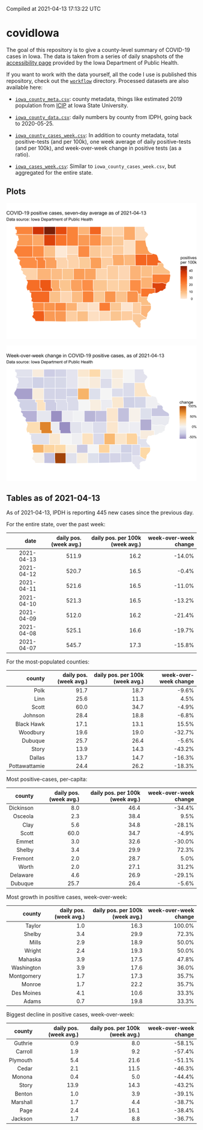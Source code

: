 Compiled at 2021-04-13 17:13:22 UTC

<!-- README.md is generated from README.Rmd. Please edit that file -->

# covidIowa

<!-- badges: start -->

<!-- badges: end -->

The goal of this repository is to give a county-level summary of
COVID-19 cases in Iowa. The data is taken from a series of daily
snapshots of the [accessibility
page](https://coronavirus.iowa.gov/pages/access) provided by the Iowa
Department of Public Health.

If you want to work with the data yourself, all the code I use is
published this repository, check out the [`workflow`](workflow)
directory. Processed datasets are also available here:

  - [`iowa_county_meta.csv`](https://raw.githubusercontent.com/ijlyttle/covidIowa/master/workflow/data/99-publish/iowa_county_meta.csv):
    county metadata, things like estimated 2019 population from
    [ICIP](https://www.icip.iastate.edu/tables/population/counties-estimates)
    at Iowa State University.

  - [`iowa_county_data.csv`](https://raw.githubusercontent.com/ijlyttle/covidIowa/master/workflow/data/99-publish/iowa_county_data.csv):
    daily numbers by county from IDPH, going back to 2020-05-25.

  - [`iowa_county_cases_week.csv`](https://raw.githubusercontent.com/ijlyttle/covidIowa/master/workflow/data/99-publish/iowa_county_data.csv):
    In addition to county metadata, total positive-tests (and per 100k),
    one week average of daily positive-tests (and per 100k), and
    week-over-week change in positive tests (as a ratio).

  - [`iowa_cases_week.csv`](https://raw.githubusercontent.com/ijlyttle/covidIowa/master/workflow/data/99-publish/iowa_cases_week.csv):
    Similar to `iowa_county_cases_week.csv`, but aggregated for the
    entire state.

## Plots

![](workflow/data/99-publish/iowa_cases.png)

![](workflow/data/99-publish/iowa_change.png)

## Tables as of 2021-04-13

As of 2021-04-13, IPDH is reporting 445 new cases since the previous
day.

For the entire state, over the past week:

|       date | daily pos. (week avg.) | daily pos. per 100k (week avg.) | week-over-week change |
| ---------: | ---------------------: | ------------------------------: | --------------------: |
| 2021-04-13 |                  511.9 |                            16.2 |               \-14.0% |
| 2021-04-12 |                  520.7 |                            16.5 |                \-0.4% |
| 2021-04-11 |                  521.6 |                            16.5 |               \-11.0% |
| 2021-04-10 |                  521.3 |                            16.5 |               \-13.2% |
| 2021-04-09 |                  512.0 |                            16.2 |               \-21.4% |
| 2021-04-08 |                  525.1 |                            16.6 |               \-19.7% |
| 2021-04-07 |                  545.7 |                            17.3 |               \-15.8% |

For the most-populated counties:

|        county | daily pos. (week avg.) | daily pos. per 100k (week avg.) | week-over-week change |
| ------------: | ---------------------: | ------------------------------: | --------------------: |
|          Polk |                   91.7 |                            18.7 |                \-9.6% |
|          Linn |                   25.6 |                            11.3 |                  4.5% |
|         Scott |                   60.0 |                            34.7 |                \-4.9% |
|       Johnson |                   28.4 |                            18.8 |                \-6.8% |
|    Black Hawk |                   17.1 |                            13.1 |                 15.5% |
|      Woodbury |                   19.6 |                            19.0 |               \-32.7% |
|       Dubuque |                   25.7 |                            26.4 |                \-5.6% |
|         Story |                   13.9 |                            14.3 |               \-43.2% |
|        Dallas |                   13.7 |                            14.7 |               \-16.3% |
| Pottawattamie |                   24.4 |                            26.2 |               \-18.3% |

Most positive-cases, per-capita:

|    county | daily pos. (week avg.) | daily pos. per 100k (week avg.) | week-over-week change |
| --------: | ---------------------: | ------------------------------: | --------------------: |
| Dickinson |                    8.0 |                            46.4 |               \-34.4% |
|   Osceola |                    2.3 |                            38.4 |                  9.5% |
|      Clay |                    5.6 |                            34.8 |               \-28.1% |
|     Scott |                   60.0 |                            34.7 |                \-4.9% |
|     Emmet |                    3.0 |                            32.6 |               \-30.0% |
|    Shelby |                    3.4 |                            29.9 |                 72.3% |
|   Fremont |                    2.0 |                            28.7 |                  5.0% |
|     Worth |                    2.0 |                            27.1 |                 31.2% |
|  Delaware |                    4.6 |                            26.9 |               \-29.1% |
|   Dubuque |                   25.7 |                            26.4 |                \-5.6% |

Most growth in positive cases, week-over-week:

|     county | daily pos. (week avg.) | daily pos. per 100k (week avg.) | week-over-week change |
| ---------: | ---------------------: | ------------------------------: | --------------------: |
|     Taylor |                    1.0 |                            16.3 |                100.0% |
|     Shelby |                    3.4 |                            29.9 |                 72.3% |
|      Mills |                    2.9 |                            18.9 |                 50.0% |
|     Wright |                    2.4 |                            19.3 |                 50.0% |
|    Mahaska |                    3.9 |                            17.5 |                 47.8% |
| Washington |                    3.9 |                            17.6 |                 36.0% |
| Montgomery |                    1.7 |                            17.3 |                 35.7% |
|     Monroe |                    1.7 |                            22.2 |                 35.7% |
| Des Moines |                    4.1 |                            10.6 |                 33.3% |
|      Adams |                    0.7 |                            19.8 |                 33.3% |

Biggest decline in positive cases, week-over-week:

|   county | daily pos. (week avg.) | daily pos. per 100k (week avg.) | week-over-week change |
| -------: | ---------------------: | ------------------------------: | --------------------: |
|  Guthrie |                    0.9 |                             8.0 |               \-58.1% |
|  Carroll |                    1.9 |                             9.2 |               \-57.4% |
| Plymouth |                    5.4 |                            21.6 |               \-51.1% |
|    Cedar |                    2.1 |                            11.5 |               \-46.3% |
|   Monona |                    0.4 |                             5.0 |               \-44.4% |
|    Story |                   13.9 |                            14.3 |               \-43.2% |
|   Benton |                    1.0 |                             3.9 |               \-39.1% |
| Marshall |                    1.7 |                             4.4 |               \-38.7% |
|     Page |                    2.4 |                            16.1 |               \-38.4% |
|  Jackson |                    1.7 |                             8.8 |               \-36.7% |

